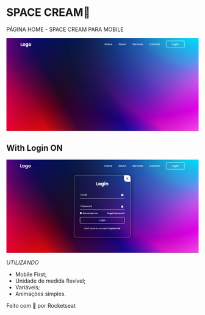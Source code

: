 # SPACE CREAM🍦

PÁGINA HOME - SPACE CREAM PARA MOBILE

![image](project.login.png)

## With Login ON

![image](project.loginON.png)

_UTILIZANDO_

- Mobile First;
- Unidade de medida flexível;
- Variáveis;
- Animações simples.

Feito com 💜 por Rocketseat
